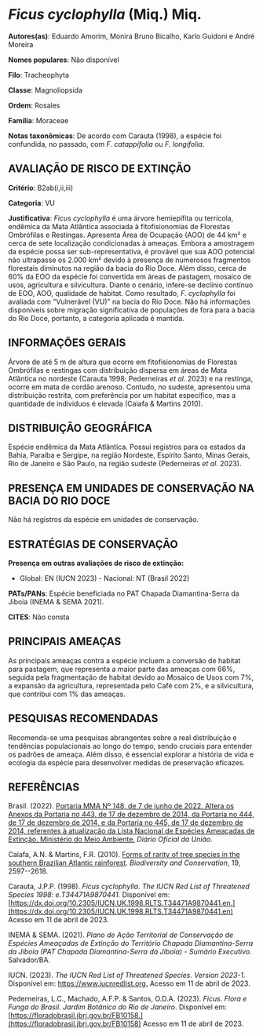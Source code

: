 # *Ficus cyclophylla* (Miq.) Miq.

**Autores(as)**: Eduardo Amorim, Monira Bruno Bicalho, Karlo Guidoni e André Moreira

**Nomes populares**: Não disponível

**Filo**: Tracheophyta

**Classe**: Magnoliopsida

**Ordem**: Rosales

**Família**: Moraceae

**Notas taxonômicas**: De acordo com Carauta (1998), a espécie foi confundida, no passado, com *F. catappifolia* ou *F. longifolia*.

## AVALIAÇÃO DE RISCO DE EXTINÇÃO

**Critério**: B2ab(i,ii,iii)

**Categoria**: VU

**Justificativa**: *Ficus cyclophylla* é uma árvore hemiepífita ou terrícola, endêmica da Mata Atlântica associada à fitofisionomias de Florestas Ombrófilas e Restingas. Apresenta Área de Ocupação (AOO) de 44 km² e cerca de sete localização condicionadas à ameaças. Embora a amostragem da espécie possa ser sub-representativa, é provável que sua AOO potencial não ultrapasse os 2.000 km² devido à presença de numerosos fragmentos florestais diminutos na região da bacia do Rio Doce. Além disso, cerca de 60% da EOO da espécie foi convertida em áreas de pastagem, mosaico de usos, agricultura e silvicultura. Diante o cenário, infere-se declínio contínuo de EOO, AOO, qualidade de habitat. Como resultado, *F. cyclophylla* foi avaliada com "Vulnerável (VU)" na bacia do Rio Doce. Não há informações disponíveis sobre migração significativa de populações de fora para a bacia do Rio Doce, portanto, a categoria aplicada é mantida.

## INFORMAÇÕES GERAIS

Árvore de até 5 m de altura que ocorre em fitofisionomias de Florestas Ombrófilas e restingas com distribuição dispersa em áreas de Mata Atlântica no nordeste (Carauta 1998; Pederneiras *et al.* 2023) e na restinga, ocorre em mata de cordão arenoso. Contudo, no sudeste, apresentou uma distribuição restrita, com preferência por um habitat específico, mas a quantidade de indivíduos é elevada (Caiafa & Martins 2010).

## DISTRIBUIÇÃO GEOGRÁFICA

Espécie endêmica da Mata Atlântica. Possui registros para os estados da Bahia, Paraíba e Sergipe, na região Nordeste, Espírito Santo, Minas Gerais, Rio de Janeiro e São Paulo, na região sudeste (Pederneiras *et al.* 2023).

## PRESENÇA EM UNIDADES DE CONSERVAÇÃO NA BACIA DO RIO DOCE

Não há registros da espécie em unidades de conservação.

## ESTRATÉGIAS DE CONSERVAÇÃO

**Presença em outras avaliações de risco de extinção:**

-   Global: EN (IUCN 2023) -   Nacional: NT (Brasil 2022)

**PATs/PANs**: Espécie beneficiada no PAT Chapada Diamantina-Serra da Jiboia (INEMA & SEMA 2021).

**CITES**: Não consta

## PRINCIPAIS AMEAÇAS

As principais ameaças contra a espécie incluem a conversão de habitat para pastagem, que representa a maior parte das ameaças com 66%, seguida pela fragmentação de habitat devido ao Mosaico de Usos com 7%, a expansão da agricultura, representada pelo Café com 2%, e a silvicultura, que contribui com 1% das ameaças.

## PESQUISAS RECOMENDADAS

Recomenda-se uma pesquisas abrangentes sobre a real distribuição e tendências populacionais ao longo do tempo, sendo cruciais para entender os padrões de ameaça. Além disso, é essencial explorar a história de vida e ecologia da espécie para desenvolver medidas de preservação eficazes.

## REFERÊNCIAS

Brasil. (2022). [Portaria MMA Nº 148, de 7 de junho de 2022. Altera os Anexos da Portaria no 443, de 17 de dezembro de 2014, da Portaria no 444, de 17 de dezembro de 2014, e da Portaria no 445, de 17 de dezembro de 2014, referentes à atualização da Lista Nacional de Espécies Ameaçadas de Extinção. Ministério do Meio Ambiente.](https://in.gov.br/en/web/dou/-/portaria-mma-n-148-de-7-de-junho-de-2022-406272733) *Diário Oficial da União*.

Caiafa, A.N. & Martins, F.R. (2010). [Forms of rarity of tree species in the southern Brazilian Atlantic rainforest](https://doi.org/10.1007/s10531-010-9861-6). *Biodiversity and Conservation*, 19, 2597--2618.

Carauta, J.P.P. (1998). *Ficus cyclophylla*. *The IUCN Red List of Threatened Species 1998: e.T34471A9870441.* Disponível em: [https://dx.doi.org/10.2305/IUCN.UK.1998.RLTS.T34471A9870441.en.](https://dx.doi.org/10.2305/IUCN.UK.1998.RLTS.T34471A9870441.en) Acesso em 11 de abril de 2023.

INEMA & SEMA. (2021). *Plano de Ação Territorial de Conservação de Espécies Ameaçadas de Extinção do Território Chapada Diamantina-Serra da Jiboia (PAT Chapada Diamantina-Serra da Jiboia) - Sumário Executivo*.  Salvador/BA.

IUCN. (2023). *The IUCN Red List of Threatened Species. Version 2023-1.* Disponível em: <https://www.iucnredlist.org.> Acesso em 11 de abril de 2023.

Pederneiras, L.C., Machado, A.F.P. & Santos, O.D.A. (2023). *Ficus*.  *Flora e Funga do Brasil. Jardim Botânico do Rio de Janeiro*. Disponível em: [https://floradobrasil.jbrj.gov.br/FB10158.](https://floradobrasil.jbrj.gov.br/FB10158) Acesso em 11 de abril de 2023.
